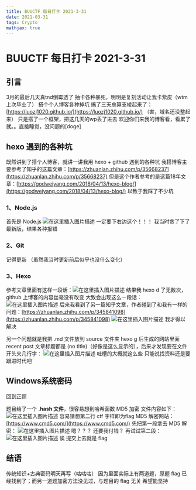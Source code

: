 ```yaml
---
title: BUUCTF 每日打卡 2021-3-31
date: 2021-03-31
tags: Crypto
mathjax: true
---
```


# BUUCTF 每日打卡 2021-3-31

## 引言

3月的最后几天真tnd倒霉透了
抽卡各种暴死，明明是复刻活动让我卡紫皮（wtm上次毕业了）
搭个个人博客各种掉坑
搞了三天总算支棱起来了：[https://luozj1020.github.io/](https://luozj1020.github.io/)
（害，域名还没整起来）
只是搭了一个框架，把这几天的wp丢了进去
欢迎你们来我的博客看，看累了就。。直接睡觉，没问题的[doge]



## hexo 遇到的各种坑

既然讲到了搭个人博客，就讲一讲我用 hexo + github 遇到的各种坑
我搭博客主要参考了知乎的这篇文章：[https://zhuanlan.zhihu.com/p/35668237](https://zhuanlan.zhihu.com/p/35668237)
但是这个作者参考的是这篇18年文章：[https://godweiyang.com/2018/04/13/hexo-blog/](https://godweiyang.com/2018/04/13/hexo-blog/)
以致于我踩了不少坑



### 1、Node.js

首先是 Node.js 
![在这里插入图片描述](https://img-blog.csdnimg.cn/20210331204551487.png?x-oss-process=image/watermark,type_ZmFuZ3poZW5naGVpdGk,shadow_10,text_aHR0cHM6Ly9ibG9nLmNzZG4ubmV0L3dlaXhpbl81MjQ0NjA5NQ==,size_16,color_FFFFFF,t_70)
一定要下右边这个！！！
我当时贪了下了最新版，结果各种报错



### 2、Git

记得更新
（虽然我当时更新前后似乎也没什么变化）



### 3、Hexo

参考文章里面有这样一段话：![在这里插入图片描述](https://img-blog.csdnimg.cn/20210331205002967.png?x-oss-process=image/watermark,type_ZmFuZ3poZW5naGVpdGk,shadow_10,text_aHR0cHM6Ly9ibG9nLmNzZG4ubmV0L3dlaXhpbl81MjQ0NjA5NQ==,size_16,color_FFFFFF,t_70)
结果我 hexo d 了无数次，github 上博客的内容丝毫没有改变
大致会出现这么一段话：
![在这里插入图片描述](https://img-blog.csdnimg.cn/20210331205148440.png)
后来我看到了另一篇知乎文章，作者碰到了和我有一样的问题：[https://zhuanlan.zhihu.com/p/345841098](https://zhuanlan.zhihu.com/p/345841098)
![在这里插入图片描述](https://img-blog.csdnimg.cn/202103312053520.png?x-oss-process=image/watermark,type_ZmFuZ3poZW5naGVpdGk,shadow_10,text_aHR0cHM6Ly9ibG9nLmNzZG4ubmV0L3dlaXhpbl81MjQ0NjA5NQ==,size_16,color_FFFFFF,t_70)
我才得以解决

另一个问题就是我把 .md 文件放到 source 文件夹 hexo g 后生成的网站里面 recent post 文章标题都是 (no title)（好像是这么显示的），后来才发现要在文件开头夹几行字：
![在这里插入图片描述](https://img-blog.csdnimg.cn/20210331205709954.png)
吐槽的大概就这么些
只能说找资料还是要跟进时代吧



## Windows系统密码

回到正题

题目给了一个 **.hash 文件**，很容易想到哈希函数 MD5 加密
文件内容如下：
![在这里插入图片描述](https://img-blog.csdnimg.cn/20210331210338650.png)
容易猜想第二行 ctf 字样即为flag
MD5 解密网站：[https://www.cmd5.com/](https://www.cmd5.com/)
先把第一段拿去 MD5 解密：
![在这里插入图片描述](https://img-blog.csdnimg.cn/20210331210518771.png?x-oss-process=image/watermark,type_ZmFuZ3poZW5naGVpdGk,shadow_10,text_aHR0cHM6Ly9ibG9nLmNzZG4ubmV0L3dlaXhpbl81MjQ0NjA5NQ==,size_16,color_FFFFFF,t_70)
嗯？？？
还要我付钱？
再试试第二段：
![在这里插入图片描述](https://img-blog.csdnimg.cn/20210331210627845.png?x-oss-process=image/watermark,type_ZmFuZ3poZW5naGVpdGk,shadow_10,text_aHR0cHM6Ly9ibG9nLmNzZG4ubmV0L3dlaXhpbl81MjQ0NjA5NQ==,size_16,color_FFFFFF,t_70)
诶
提交上去就是 flag



## 结语

传统知识+古典密码明天再写（咕咕咕）
因为里面实际上有两道题，原题 flag 已经找到了；而另一道题加密方法没见过，与题目的 flag 无关
希望能坚持